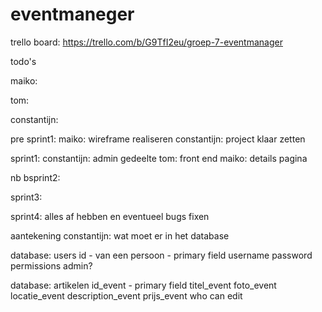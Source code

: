 # eventmaneger

trello board:
https://trello.com/b/G9TfI2eu/groep-7-eventmanager

todo's

maiko:

tom:

constantijn:

pre sprint1:
maiko: wireframe realiseren
constantijn: project klaar zetten

sprint1:
constantijn: admin gedeelte
tom: front end
maiko: details pagina

nb bsprint2:

sprint3:


sprint4:
alles af hebben en eventueel bugs fixen





aantekening constantijn:
wat moet er in het database

database: users
id - van een persoon - primary field
username
password
permissions
admin?

database: artikelen
id_event - primary field
titel_event
foto_event
locatie_event
description_event
prijs_event
who can edit